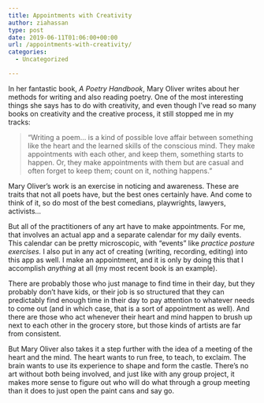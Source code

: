 ```yaml
---
title: Appointments with Creativity
author: ziahassan
type: post
date: 2019-06-11T01:06:00+00:00
url: /appointments-with-creativity/
categories:
  - Uncategorized

---
```

In her fantastic book, _A Poetry Handbook_, Mary Oliver writes about her methods for writing and also reading poetry. One of the most interesting things she says has to do with creativity, and even though I’ve read so many books on creativity and the creative process, it still stopped me in my tracks:

> “Writing a poem… is a kind of possible love affair between something like the heart and the learned skills of the conscious mind. They make appointments with each other, and keep them, something starts to happen. Or, they make appointments with them but are casual and often forget to keep them; count on it, nothing happens.” 

Mary Oliver’s work is an exercise in noticing and awareness. These are traits that not all poets have, but the best ones certainly have. And come to think of it, so do most of the best comedians, playwrights, lawyers, activists…

But all of the practitioners of any art have to make appointments. For me, that involves an actual app and a separate calendar for my daily events. This calendar can be pretty microscopic, with “events” like _practice posture exercises._ I also put in any act of creating (writing, recording, editing) into this app as well. I make an appointment, and it is only by doing this that I accomplish _anything_ at all (my most recent book is an example).

There are probably those who just manage to find time in their day, but they probably don’t have kids, or their job is so structured that they can predictably find enough time in their day to pay attention to whatever needs to come out (and in which case, that is a sort of appointment as well). And there are those who act whenever their heart and mind happen to brush up next to each other in the grocery store, but those kinds of artists are far from consistent.

But Mary Oliver also takes it a step further with the idea of a meeting of the heart and the mind. The heart wants to run free, to teach, to exclaim. The brain wants to use its experience to shape and form the castle. There’s no art without both being involved, and just like with any group project, it makes more sense to figure out who will do what through a group meeting than it does to just open the paint cans and say go.